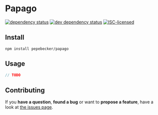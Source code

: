 # Papago

[![dependency status](https://img.shields.io/david/pepebecker/papago.svg)](https://david-dm.org/pepebecker/papago)
[![dev dependency status](https://img.shields.io/david/dev/pepebecker/papago.svg)](https://david-dm.org/pepebecker/papago#info=devDependencies)
[![ISC-licensed](https://img.shields.io/github/license/pepebecker/papago.svg)](https://choosealicense.com/licenses/isc/)

## Install

```shell
npm install pepebecker/papago
```

## Usage

```js
// TODO
```

## Contributing

If you **have a question**, **found a bug** or want to **propose a feature**, have a look at [the issues page](https://github.com/pepebecker/papago/issues).
